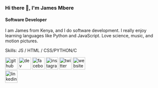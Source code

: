 ### Hi there 👋, I'm James Mbere
#### Software Developer
I am James from Kenya, and I do software development. I really enjoy learning languages like Python and JavaScript. Love science, music, and motion pictures.

Skills: JS / HTML / CSS/PYTHON/C

[<img src='https://cdn.jsdelivr.net/npm/simple-icons@3.0.1/icons/github.svg' alt='github' height='40'>](https://github.com/mnrx2020)  [<img src='https://cdn.jsdelivr.net/npm/simple-icons@3.0.1/icons/dev-dot-to.svg' alt='dev' height='40'>](https://dev.to/mnrx2020)  [<img src='https://cdn.jsdelivr.net/npm/simple-icons@3.0.1/icons/facebook.svg' alt='facebook' height='40'>](https://www.facebook.com/james.nyumbah)  [<img src='https://cdn.jsdelivr.net/npm/simple-icons@3.0.1/icons/instagram.svg' alt='instagram' height='40'>](https://www.instagram.com/jamesjerry96/)  [<img src='https://cdn.jsdelivr.net/npm/simple-icons@3.0.1/icons/twitter.svg' alt='twitter' height='40'>](https://twitter.com/jamesmbere01)  [<img src='https://cdn.jsdelivr.net/npm/simple-icons@3.0.1/icons/icloud.svg' alt='website' height='40'>](https://mnrx.netlify.app/)  
[<img src='https://cdn.jsdelivr.net/npm/simple-icons@3.0.1/icons/linkedin.svg' alt='linkedin' height='40'>](https://www.linkedin.com/in/james-mbere-3914ab13b/)  
